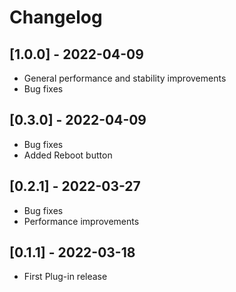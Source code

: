 # Changelog
## [1.0.0] - 2022-04-09
- General performance and stability improvements
- Bug fixes
## [0.3.0] - 2022-04-09
- Bug fixes
- Added Reboot button
## [0.2.1] - 2022-03-27
- Bug fixes
- Performance improvements
## [0.1.1] - 2022-03-18
- First Plug-in release
